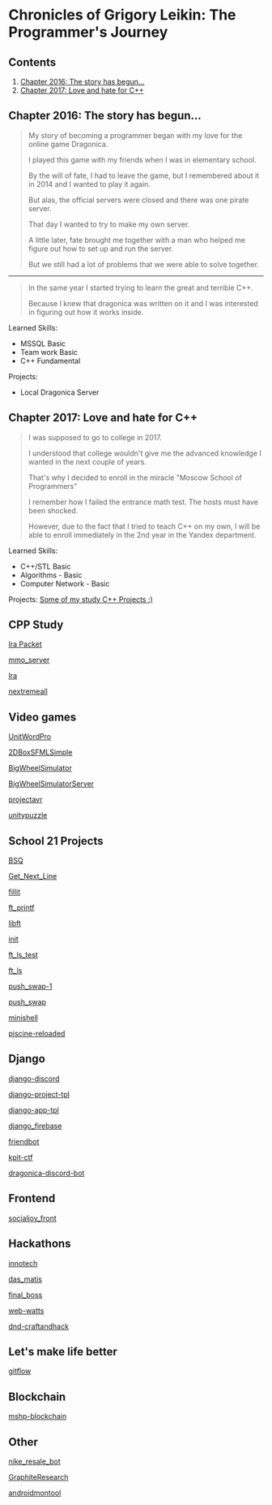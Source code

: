 # Chronicles of Grigory Leikin: The Programmer's Journey

## Contents

1. [Chapter 2016: The story has begun...](#chapter-2016-the-story-has-begun)
2. [Chapter 2017: Love and hate for C++](#chapter-2017-love-and-hate-for-c)

## Chapter 2016: The story has begun...

> My story of becoming a programmer began with my love for the online game Dragonica.
> 
> I played this game with my friends when I was in elementary school.
> 
> By the will of fate, I had to leave the game, but I remembered about it in 2014 and I wanted to play it again.
> 
> But alas, the official servers were closed and there was one pirate server.
> 
> That day I wanted to try to make my own server.
> 
> A little later, fate brought me together with a man who helped me figure out how to set up and run the server.
>
> But we still had a lot of problems that we were able to solve together.
>
---
>
> In the same year I started trying to learn the great and terrible C++.
>
> Because I knew that dragonica was written on it and I was interested in figuring out how it works inside.

Learned Skills:
- MSSQL Basic
- Team work Basic
- C++ Fundamental

Projects:
- Local Dragonica Server

## Chapter 2017: Love and hate for C++

> I was supposed to go to college in 2017.
>
> I understood that college wouldn't give me the advanced knowledge I wanted in the next couple of years.
> 
> That's why I decided to enroll in the miracle "Moscow School of Programmers"
>
> I remember how I failed the entrance math test. The hosts must have been shocked.
>
> However, due to the fact that I tried to teach C++ on my own, I will be able to enroll immediately in the 2nd year in the Yandex department.
>

Learned Skills:
- С++/STL Basic
- Algorithms - Basic
- Computer Network - Basic

Projects:
[Some of my study C++ Projects :)]()

## CPP Study
[Ira Packet](https://github.com/reOiL/Packet)

[mmo_server](https://github.com/reOiL/mmo_server)

[Ira](https://gitlab.com/yoga3001/Ira)

[nextremeall](https://gitlab.com/yoga3001/nextremeall)

## Video games
[UnitWordPro](https://github.com/reOiL/UnitWordPro)

[2DBoxSFMLSimple](https://github.com/reOiL/2DBoxSFMLSimple)

[BigWheelSimulator](https://github.com/reOiL/BigWheelSimulator)

[BigWheelSimulatorServer](https://github.com/reOiL/BigWheelSimulatorServer)

[projectavr](https://gitlab.com/yoga3001/projectavr)

[unitypuzzle](https://gitlab.com/yoga3001/unitypuzzle)

## School 21 Projects
[BSQ](https://github.com/reOiL/BSQ)

[Get_Next_Line](https://github.com/reOiL/Get_Next_Line)

[fillit](https://github.com/reOiL/fillit)

[ft_printf](https://github.com/reOiL/ft_printf)

[libft](https://github.com/reOiL/libft)

[init](https://github.com/reOiL/init)

[ft_ls_test](https://github.com/reOiL/ft_ls_test)

[ft_ls](https://github.com/reOiL/ft_ls)

[push_swap-1](https://github.com/reOiL/push_swap-1)

[push_swap](https://github.com/reOiL/push_swap)

[minishell](https://github.com/reOiL/minishell)

[piscine-reloaded](https://github.com/reOiL/piscine-reloaded)

## Django
[django-discord](https://github.com/reOiL/django-discord)

[django-project-tpl](https://github.com/reOiL/django-project-tpl)

[django-app-tpl](https://github.com/reOiL/django-app-tpl)

[django_firebase](https://github.com/reOiL/django_firebase)

[friendbot](https://github.com/reOiL/friendbot)

[kpit-ctf](https://gitlab.com/yoga3001/kpit-ctf)

[dragonica-discord-bot](https://gitlab.com/yoga3001/dragonica-discord-bot)

## Frontend
[socialjoy_front](https://github.com/reOiL/socialjoy_front)

## Hackathons
[innotech](https://github.com/reOiL/innotech)

[das_matis](https://github.com/reOiL/das_matis)

[final_boss](https://github.com/reOiL/final_boss)

[web-watts](https://github.com/reOiL/web-watts)

[dnd-craftandhack](https://gitlab.com/yoga3001/dnd-craftandhack)

## Let's make life better
[gitflow](https://github.com/reOiL/gitflow)

## Blockchain
[mshp-blockchain](https://github.com/reOiL/mshp-blockchain)

## Other
[nike_resale_bot](https://gitlab.com/yoga3001/nike_resale_bot)

[GraphiteResearch](https://gitlab.com/GraphiteResearch/)

[androidmontool](https://gitlab.com/yoga3001/androidmontool)
